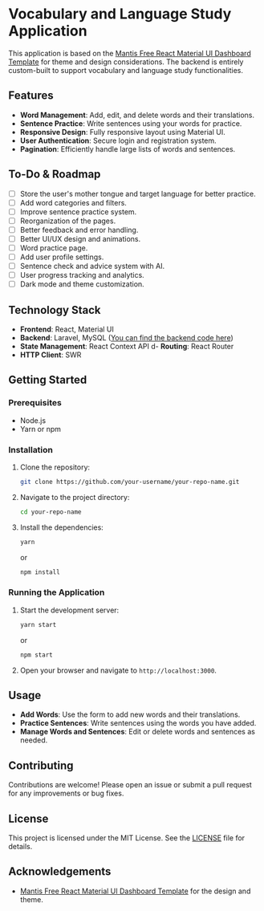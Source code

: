 # Vocabulary and Language Study Application

This application is based on the [Mantis Free React Material UI Dashboard Template](https://github.com/codedthemes/mantis-free-react-admin-template) for theme and design considerations. The backend is entirely custom-built to support vocabulary and language study functionalities.

## Features

- **Word Management**: Add, edit, and delete words and their translations.
- **Sentence Practice**: Write sentences using your words for practice.
- **Responsive Design**: Fully responsive layout using Material UI.
- **User Authentication**: Secure login and registration system.
- **Pagination**: Efficiently handle large lists of words and sentences.

## To-Do & Roadmap
- [ ] Store the user's mother tongue and target language for better practice.
- [ ] Add word categories and filters.
- [ ] Improve sentence practice system.
- [ ] Reorganization of the pages.
- [ ] Better feedback and error handling.
- [ ] Better UI/UX design and animations.
- [ ] Word practice page.
- [ ] Add user profile settings.
- [ ] Sentence check and advice system with AI.
- [ ] User progress tracking and analytics.
- [ ] Dark mode and theme customization.

## Technology Stack

- **Frontend**: React, Material UI
- **Backend**: Laravel, MySQL ([You can find the backend code here](https://github.com/kkrgzz/vocabx-api))
- **State Management**: React Context API
d- **Routing**: React Router
- **HTTP Client**: SWR

## Getting Started

### Prerequisites

- Node.js
- Yarn or npm

### Installation

1. Clone the repository:
    
   ```bash
   git clone https://github.com/your-username/your-repo-name.git
   ```

2. Navigate to the project directory:

   ```bash
   cd your-repo-name
   ```

3. Install the dependencies:

   ```bash
   yarn
   ```

   or

   ```bash
   npm install
   ```

### Running the Application

1. Start the development server:

   ```bash
   yarn start
   ```

   or

   ```bash
   npm start
   ```

2. Open your browser and navigate to `http://localhost:3000`.

## Usage

- **Add Words**: Use the form to add new words and their translations.
- **Practice Sentences**: Write sentences using the words you have added.
- **Manage Words and Sentences**: Edit or delete words and sentences as needed.

## Contributing

Contributions are welcome! Please open an issue or submit a pull request for any improvements or bug fixes.

## License

This project is licensed under the MIT License. See the [LICENSE](./LICENSE) file for details.

## Acknowledgements

- [Mantis Free React Material UI Dashboard Template](https://github.com/codedthemes/mantis-free-react-admin-template) for the design and theme.